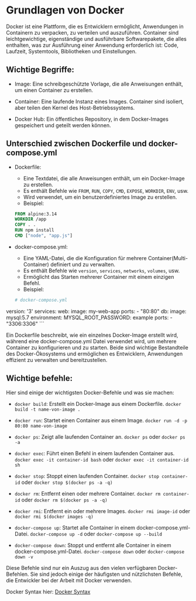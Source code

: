 # Grundlagen von Docker
Docker ist eine Plattform, die es Entwicklern ermöglicht, Anwendungen in Containern zu verpacken, zu verteilen und auszuführen. Container sind leichtgewichtige, eigenständige und ausführbare Softwarepakete, die alles enthalten, was zur Ausführung einer Anwendung erforderlich ist: Code, Laufzeit, Systemtools, Bibliotheken und Einstellungen.

## Wichtige Begriffe:

* Image: Eine schreibgeschützte Vorlage, die alle Anweisungen enthält, um einen Container zu erstellen.

* Container: Eine laufende Instanz eines Images. Container sind isoliert, aber teilen den Kernel des Host-Betriebssystems.

* Docker Hub: Ein öffentliches Repository, in dem Docker-Images gespeichert und geteilt werden können.

## Unterschied zwischen Dockerfile und docker-compose.yml

* Dockerfile: 
    * Eine Textdatei, die alle Anweisungen enthält, um ein Docker-Image zu erstellen.
    * Es enthält Befehle wie `FROM`, `RUN`, `COPY`, `CMD`, `EXPOSE`, `WORKDIR`, `ENV`, usw.
    * Wird verwendet, um ein benutzerdefiniertes Image zu erstellen.
    * Beispiel:

    ```dockerfile
    FROM alpine:3.14
    WORKDIR /app
    COPY . .
    RUN npm install
    CMD ["node", "app.js"]
    ```

* docker-compose.yml:
    * Eine YAML-Datei, die die Konfiguration für mehrere Container(Multi-Container) definiert und zu verwalten.
    * Es enthält Befehle wie `version`, `services`, `networks`, `volumes`, usw.
    * Ermöglicht das Starten mehrerer Container mit einem einzigen Befehl.
    * Beispiel:

    ```yaml
    # docker-compose.yml
version: '3'
services:
  web:
    image: my-web-app
    ports:
      - "80:80"
  db:
    image: mysql:5.7
    environment:
      MYSQL_ROOT_PASSWORD: example
        ports:
        - "3306:3306"
    ```

Ein Dockerfile beschreibt, wie ein einzelnes Docker-Image erstellt wird, während eine docker-compose.yml Datei verwendet wird, um mehrere Container zu konfigurieren und zu starten. Beide sind wichtige Bestandteile des Docker-Ökosystems und ermöglichen es Entwicklern, Anwendungen effizient zu verwalten und bereitzustellen.

## Wichtige befehle:
Hier sind einige der wichtigsten Docker-Befehle und was sie machen:

* `docker build`: Erstellt ein Docker-Image aus einem Dockerfile.
    ```docker build -t name-von-image .```

* `docker run`: Startet einen Container aus einem Image.
    ```docker run -d -p 80:80 name-von-image```

* `docker ps`: Zeigt alle laufenden Container an.
    ```docker ps``` oder ```docker ps -a```

* `docker exec`: Führt einen Befehl in einem laufenden Container aus.
    ```docker exec -it container-id bash``` oder ```docker exec -it container-id sh```

* `docker stop`: Stoppt einen laufenden Container.
    ```docker stop container-id``` oder ```docker stop $(docker ps -a -q)```

* `docker rm`: Entfernt einen oder mehrere Container.
    ```docker rm container-id``` oder ```docker rm $(docker ps -a -q)```

* `docker rmi`: Entfernt ein oder mehrere Images.
    ```docker rmi image-id``` oder ```docker rmi $(docker images -q)```

* `docker-compose up`: Startet alle Container in einem docker-compose.yml-Datei.
    ```docker-compose up -d``` oder ```docker-compose up --build```

* `docker-compose down`: Stoppt und entfernt alle Container in einem docker-compose.yml-Datei.
    ```docker-compose down``` oder ```docker-compose down -v```

Diese Befehle sind nur ein Auszug aus den vielen verfügbaren Docker-Befehlen. Sie sind jedoch einige der häufigsten und nützlichsten Befehle, die Entwickler bei der Arbeit mit Docker verwenden.

Docker Syntax hier: [Docker Syntax](./Docker-Syntax.md)